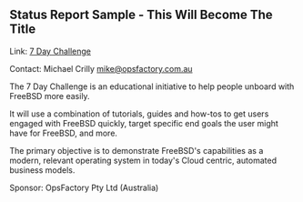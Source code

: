 ## Status Report Sample - This Will Become The Title ##

Link:	 [7 Day Challenge](https://wiki.freebsd.org/MichaelCrilly/7daychallenge)  

Contact: Michael Crilly <mike@opsfactory.com.au>  

The 7 Day Challenge is an educational initiative to help people unboard with FreeBSD more easily.

It will use a combination of tutorials, guides and how-tos to get users engaged with
FreeBSD quickly, target specific end goals the user might have for FreeBSD, and more.

The primary objective is to demonstrate FreeBSD's capabilities as a modern, relevant operating
system in today's Cloud centric, automated business models.

Sponsor: OpsFactory Pty Ltd (Australia)
